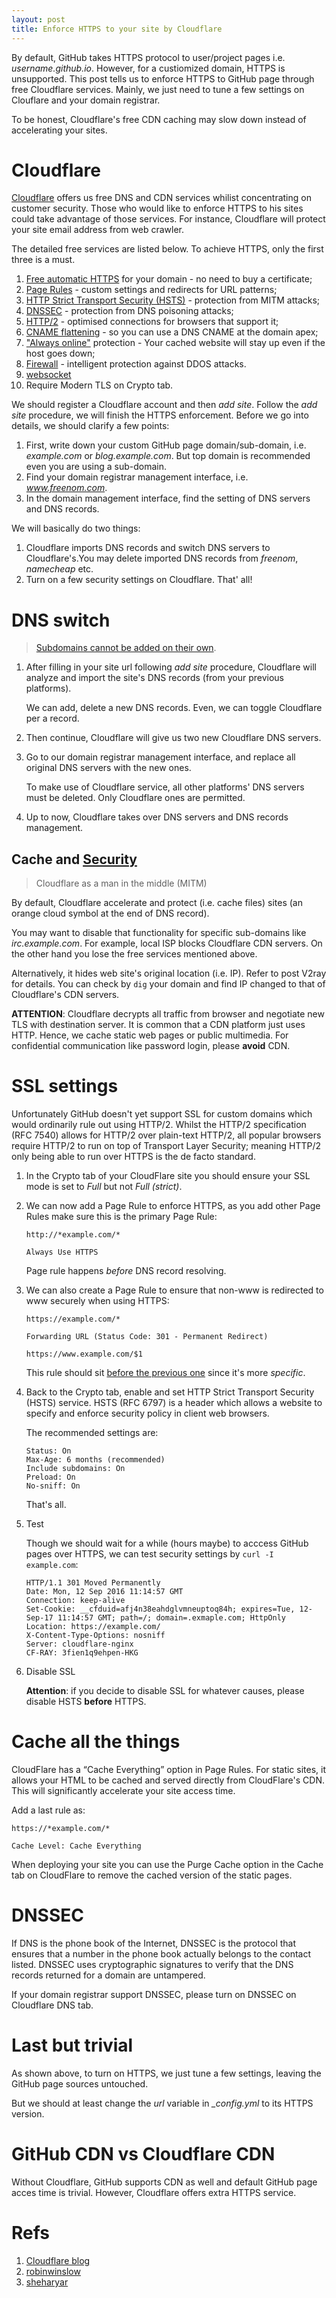 ```yaml
---
layout: post
title: Enforce HTTPS to your site by Cloudflare
---
```


By default, GitHub takes HTTPS protocol to user/project pages i.e. *username.github.io*. However, for a custiomized domain, HTTPS is unsupported. This post tells us to enforce HTTPS to GitHub page through free Cloudflare services. Mainly, we just need to tune a few settings on Clouflare and your domain registrar.

To be honest, Cloudflare's free CDN caching may slow down instead of accelerating your sites.

# Cloudflare

[Cloudflare](https://www.cloudflare.com) offers us free DNS and CDN services whilist concentrating on customer security. Those who would like to enforce HTTPS to his sites could take advantage of those services. For instance, Cloudflare will protect your site email address from web crawler.

The detailed free services are listed below. To achieve HTTPS, only the first three is a must.

1. [Free automatic HTTPS](https://blog.cloudflare.com/introducing-universal-ssl/) for your domain - no need to buy a certificate;
2. [Page Rules](https://support.cloudflare.com/hc/en-us/articles/200168306-Is-there-a-tutorial-for-Page-Rules-) - custom settings and redirects for URL patterns;
3. [HTTP Strict Transport Security (HSTS)](https://blog.cloudflare.com/enforce-web-policy-with-hypertext-strict-transport-security-hsts/) - protection from MITM attacks;
4. [DNSSEC](https://www.cloudflare.com/dnssec/universal-dnssec/) - protection from DNS poisoning attacks;
5. [HTTP/2](https://www.cloudflare.com/http2/) - optimised connections for browsers that support it;
6. [CNAME flattening](https://blog.cloudflare.com/introducing-cname-flattening-rfc-compliant-cnames-at-a-domains-root/) - so you can use a DNS CNAME at the domain apex;
7. ["Always online"](https://www.cloudflare.com/always-online/) protection - Your cached website will stay up even if the host goes down;
8. [Firewall](https://www.cloudflare.com/features-security/) - intelligent protection against DDOS attacks.
9. [websocket](https://support.cloudflare.com/hc/en-us/articles/200169466-Can-I-use-Cloudflare-with-WebSockets-)
10. Require Modern TLS on Crypto tab.

We should register a Cloudflare account and then *add site*. Follow the *add site* procedure, we will finish the HTTPS enforcement. Before we go into details, we should clarify a few points:

1. First, write down your custom GitHub page domain/sub-domain, i.e. *example.com* or *blog.example.com*. But top domain is recommended even you are using a sub-domain.
2. Find your domain registrar management interface, i.e. *www.freenom.com*.
3. In the domain management interface, find the setting of DNS servers and DNS records.

We will basically do two things:

1. Cloudflare imports DNS records and switch DNS servers to Cloudflare's.You may delete imported DNS records from *freenom*, *namecheap* etc.
2. Turn on a few security settings on Cloudflare. That' all!

# DNS switch

>[Subdomains cannot be added on their own](https://support.cloudflare.com/hc/en-us/articles/220981767-Can-I-add-a-subdomain-on-CloudFlare-).

1. After filling in your site url following *add site* procedure, Cloudflare will analyze and import the site's DNS records (from your previous platforms).

   We can add, delete a new DNS records. Even, we can toggle Cloudflare per a record.
2. Then continue, Cloudflare will give us two new Cloudflare DNS servers.
3. Go to our domain registrar management interface, and replace all original DNS servers with the new ones.

   To make use of Cloudflare service, all other platforms' DNS servers must be deleted. Only Cloudflare ones are permitted.
4. Up to now, Cloudflare takes over DNS servers and DNS records management.

## Cache and [Security](https://security.stackexchange.com/a/151572)

>Cloudflare as a man in the middle (MITM)

By default, Cloudflare accelerate and protect (i.e. cache files) sites (an orange cloud symbol at the end of DNS record).

You may want to disable that functionality for specific sub-domains like *irc.example.com*. For example, local ISP blocks Cloudflare CDN servers. On the other hand you lose the free services mentioned above.

Alternatively, it hides web site's original location (i.e. IP). Refer to post V2ray for details. You can check by `dig` your domain and find IP changed to that of Cloudflare's CDN servers.

**ATTENTION**: Cloudflare decrypts all traffic from browser and negotiate new TLS with destination server. It is common that a CDN platform just uses HTTP. Hence, we cache static web pages or public multimedia. For confidential communication like password login, please **avoid** CDN.

# SSL settings

Unfortunately GitHub doesn't yet support SSL for custom domains which would ordinarily rule out using HTTP/2. Whilst the HTTP/2 specification (RFC 7540) allows for HTTP/2 over plain-text HTTP/2, all popular browsers require HTTP/2 to run on top of Transport Layer Security; meaning HTTP/2 only being able to run over HTTPS is the de facto standard.

1. In the Crypto tab of your CloudFlare site you should ensure your SSL mode is set to *Full* but not *Full (strict)*.
2. We can now add a Page Rule to enforce HTTPS, as you add other Page Rules make sure this is the primary Page Rule:

   ```
   http://*example.com/*

   Always Use HTTPS
   ```

   Page rule happens *before* DNS record resolving.
3. We can also create a Page Rule to ensure that non-www is redirected to www securely when using HTTPS:

   ```
   https://example.com/*

   Forwarding URL (Status Code: 301 - Permanent Redirect)

   https://www.example.com/$1
   ```

   This rule should sit [before the previous one](https://support.cloudflare.com/hc/en-us/articles/218411427#overview) since it's more *specific*.
4. Back to the Crypto tab, enable and set HTTP Strict Transport Security (HSTS) service. HSTS (RFC 6797) is a header which allows a website to specify and enforce security policy in client web browsers.

   The recommended settings are:

   ```
   Status: On
   Max-Age: 6 months (recommended)
   Include subdomains: On
   Preload: On
   No-sniff: On
   ```

   That's all.
5. Test

   Though we should wait for a while (hours maybe) to acccess GitHub pages over HTTPS, we can test security settings by `curl -I example.com`:

   ```
   HTTP/1.1 301 Moved Permanently
   Date: Mon, 12 Sep 2016 11:14:57 GMT
   Connection: keep-alive
   Set-Cookie: __cfduid=afj4n38eahdglvmneuptoq84h; expires=Tue, 12-Sep-17 11:14:57 GMT; path=/; domain=.exmaple.com; HttpOnly
   Location: https://example.com/
   X-Content-Type-Options: nosniff
   Server: cloudflare-nginx
   CF-RAY: 3fien1q9ehpen-HKG
   ```

6. Disable SSL

   **Attention**: if you decide to disable SSL for whatever causes, please disable HSTS **before** HTTPS.

# Cache all the things

CloudFlare has a “Cache Everything” option in Page Rules. For static sites, it allows your HTML to be cached and served directly from CloudFlare's CDN. This will significantly accelerate your site access time.

Add a last rule as:

```
https://*example.com/*

Cache Level: Cache Everything
```

When deploying your site you can use the Purge Cache option in the Cache tab on CloudFlare to remove the cached version of the static pages.

# DNSSEC

If DNS is the phone book of the Internet, DNSSEC is the protocol that ensures that a number in the phone book actually belongs to the contact listed. DNSSEC uses cryptographic signatures to verify that the DNS records returned for a domain are untampered.

If your domain registrar support DNSSEC, please turn on DNSSEC on Cloudflare DNS tab.

# Last but trivial

As shown above, to turn on HTTPS, we just tune a few settings, leaving the GitHub page sources untouched.

But we should at least change the *url* variable in *_config.yml* to its HTTPS version.

# GitHub CDN vs Cloudflare CDN

Without Cloudflare, GitHub supports CDN as well and default GitHub page acces time is trivial. However, Cloudflare offers extra HTTPS service.

# Refs

1. [Cloudflare blog](https://blog.cloudflare.com/secure-and-fast-github-pages-with-cloudflare/)
2. [robinwinslow](https://robinwinslow.uk/2016/02/13/free-https-custom-hosting/)
3. [sheharyar](https://sheharyar.me/blog/free-ssl-for-github-pages-with-custom-domains/)

